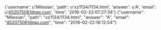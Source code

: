 {'username': u'Milesian', 'path': u'xz1134/1134.html', 'answer': u'A', 'email': u'452075061@qq.com', 'time': '2016-02-22:07:27:34'}
{"username": "Milesian", "path": "xz1134/1134.html", "answer": "A", "email": "452075061@qq.com", "time": "2016-02-22:18:12:54"}
